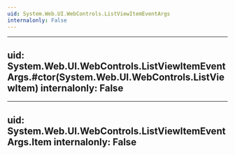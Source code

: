 ```yaml
---
uid: System.Web.UI.WebControls.ListViewItemEventArgs
internalonly: False
---
```


---
uid: System.Web.UI.WebControls.ListViewItemEventArgs.#ctor(System.Web.UI.WebControls.ListViewItem)
internalonly: False
---

---
uid: System.Web.UI.WebControls.ListViewItemEventArgs.Item
internalonly: False
---
